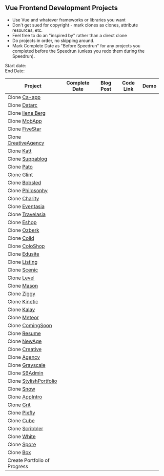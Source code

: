 ## Vue Frontend Development Projects

* Use Vue and whatever frameworks or libraries you want
* Don't get sued for copyright - mark clones as clones, attribute resources, etc.
* Feel free to do an "inspired by" rather than a direct clone
* Do projects in order, no skipping around. 
* Mark Complete Date as "Before Speedrun" for any projects you completed before the Speedrun (unless you redo them during the Speedrun).


Start date:    
End Date:


| Project                                                                 | Complete Date | Blog Post | Code Link | Demo |
| ----------------------------------------------------------------------- | ------------- | --------- | --------- | ---- |
| Clone [Ca-app](https://colorlib.com/demo?theme=ca-app)                  |               |           |           |      |
| Clone [Datarc](https://colorlib.com/demo?theme=datarc)                  |               |           |           |      |
| Clone [Ilene Berg](https://colorlib.com/demo?theme=ilene-berg)          |               |           |           |      |
| Clone [MobApp](https://colorlib.com/demo?theme=MobApp)                  |               |           |           |      |
| Clone [FiveStar](https://colorlib.com/demo?theme=five-star)             |               |           |           |      |
| Clone [CreativeAgency](https://colorlib.com/demo?theme=creative-agency) |               |           |           |      |
| Clone [Katt](https://colorlib.com/demo?theme=katt)                      |               |           |           |      |
| Clone [Suppablog](https://colorlib.com/demo?theme=suppablog)            |               |           |           |      |
| Clone [Pato](https://colorlib.com/demo?theme=pato)                      |               |           |           |      |
| Clone [Glint](https://colorlib.com/demo?theme=glint)                    |               |           |           |      |
| Clone [Bobsled](https://colorlib.com/demo?theme=Bobsled)                |               |           |           |      |
| Clone [Philosophy](https://colorlib.com/demo?theme=philosophy)          |               |           |           |      |
| Clone [Charity](https://colorlib.com/demo?theme=charity)                |               |           |           |      |
| Clone [Eventasia](https://colorlib.com/demo?theme=eventasia)            |               |           |           |      |
| Clone [Travelasia](https://colorlib.com/demo?theme=travelasia)          |               |           |           |      |
| Clone [Eshop](https://colorlib.com/demo?theme=eshop)                    |               |           |           |      |
| Clone [Ozberk](https://colorlib.com/demo?theme=ozberk)                  |               |           |           |      |
| Clone [Colid](https://colorlib.com/demo?theme=colid)                    |               |           |           |      |
| Clone [ColoShop](https://colorlib.com/demo?theme=coloshop)              |               |           |           |      |
| Clone [Edusite](https://colorlib.com/demo?theme=edusite)                |               |           |           |      |
| Clone [Listing](https://colorlib.com/demo?theme=listing)                |               |           |           |      |
| Clone [Scenic](http://www.tooplate.com/live/2099-scenic)                |               |           |           |      |
| Clone [Level](http://www.tooplate.com/live/2095-level)                |               |           |           |      |
| Clone [Mason](http://www.tooplate.com/live/2094-mason)                |               |           |           |      |
| Clone [Ziggy](http://www.tooplate.com/live/2091-ziggy)                |               |           |           |      |
| Clone [Kinetic](http://www.tooplate.com/live/2090-kinetic)                |               |           |           |      |
| Clone [Kalay](http://www.tooplate.com/live/2087-kalay)                |               |           |           |      |
| Clone [Meteor](http://www.tooplate.com/live/2089-meteorhttp://www.tooplate.com/live/2089-meteor)                |               |           |           |      |
| Clone [ComingSoon](https://blackrockdigital.github.io/startbootstrap-coming-soon/)                |               |           |           |      |
| Clone [Resume](https://blackrockdigital.github.io/startbootstrap-resume/)                |               |           |           |      |
| Clone [NewAge](https://blackrockdigital.github.io/startbootstrap-new-age/)                |               |           |           |      |
| Clone [Creative](https://blackrockdigital.github.io/startbootstrap-creative/)                |               |           |           |      |
| Clone [Agency](https://blackrockdigital.github.io/startbootstrap-agency/)                |               |           |           |      |
| Clone [Grayscale](https://blackrockdigital.github.io/startbootstrap-grayscale/)                |               |           |           |      |
| Clone [SBAdmin](https://blackrockdigital.github.io/startbootstrap-sb-admin)                |               |           |           |      |
| Clone [StylishPortfolio](https://blackrockdigital.github.io/startbootstrap-stylish-portfolio/)                |               |           |           |      |
| Clone [Snow](http://unvab.com/snow-free-html/)                |               |           |           |      |
| Clone [AppIntro](https://codyhouse.co/demo/app-introduction-template/index.html)                |               |           |           |      |
| Clone [Grit](https://dcrazed.net/html/grit-demo/)                |               |           |           |      |
| Clone [Pixfly](https://dcrazed.net/html/pixfly-demo/)                |               |           |           |      |
| Clone [Cube](https://freehtml5.co/demos/cube/index.html#)                |               |           |           |      |
| Clone [Scribbler](https://tympanus.net/Freebies/scribbler/)                |               |           |           |      |
| Clone [White](http://demo.evatheme.com/html/white/image_slider/index.html)                |               |           |           |      |
| Clone [Spore](https://dcrazed.net/html/spore-demo/)                |               |           |           |      |
| Clone [Box](http://ahmedessa.net/box/)                |               |           |           |      |
| Create Portfolio of Progress                                            |               |           |           |      |